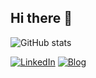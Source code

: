 ## Hi there 👋

<!--
**olgabiro/olgabiro** is a ✨ _special_ ✨ repository because its `README.md` (this file) appears on your GitHub profile.

Here are some ideas to get you started:

- 🔭 I’m currently working on ...
- 🌱 I’m currently learning ...
- 👯 I’m looking to collaborate on ...
- 🤔 I’m looking for help with ...
- 💬 Ask me about ...
- 📫 How to reach me: ...
- 😄 Pronouns: ...
- ⚡ Fun fact: ...
-->




![GitHub stats](https://github-readme-stats.vercel.app/api?username=olgabiro&show_icons=true&theme=radical)

[![LinkedIn](https://img.shields.io/badge/-LinkedIn-blue?logo=linkedin)](https://www.linkedin.com/in/olga-biro-14b44a138)
[![Blog](https://img.shields.io/badge/My_blog-8A2BE2)](http://olgabiro.substack.com/)
